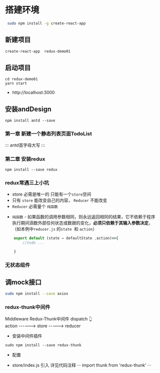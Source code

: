 # 搭建环境

```bash
 sudo npm install -g create-react-app
```
## 新建项目
```bash
create-react-app  redux-demo01
```
## 启动项目
```
cd redux-demo01
yarn start
```

- http://localhost:3000

## 安装andDesign

```
npm install antd --save
```

### 第一章 新建一个静态列表页面TodoList
::: antd首字母大写 :::

### 第二章 安装redux
```
npm install --save redux
```

### redux常遇三上小坑

- store 必需是唯一的 只能有一个`store`空间
- 只有 `store` 能改变自己的内容， `Reducer` 不能改变 
- `Reducer` 必需量个 `纯函数`

+ `纯函数` - 如果函数的调用参数相同，则永远返回相同的结果，它不依赖于程序执行期间涵数外部任何状态或数据的变化，**必须只依赖于其输入参数决定**，（如本例中`reducer.js` 的`state`  和 `action`）
```js
    export default (state = defaultState ,action)=>{
        //todo ...

    }
```
### 无状态组件

## 调mock接口

```bash
sudo npm install --save axios  
```

### redux-thunk中间件


 Middleware Redux-Thunk中间件
      dispatch   👆   
action ------> store -----> reducer

- 安装中间件插件

```
sudo npm install --save redux-thunk 
```
- 配置
+ store/index.js 引入 详见代码注释
···
import thunk from 'redux-thunk'
···